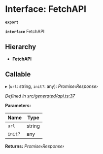 # Interface: FetchAPI

**`export`** 

**`interface`** FetchAPI

## Hierarchy

* **FetchAPI**

## Callable

▸ (`url`: string, `init?`: any): *Promise‹Response›*

*Defined in [src/generated/api.ts:37](https://github.com/mailslurp/mailslurp-client-ts-js/blob/6b83217/src/generated/api.ts#L37)*

**Parameters:**

Name | Type |
------ | ------ |
`url` | string |
`init?` | any |

**Returns:** *Promise‹Response›*
